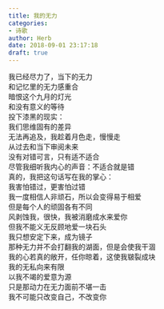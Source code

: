 ```yaml
---  
title: 我的无力  
categories:  
- 诗歌  
author: Herb  
date: 2018-09-01 23:17:18  
draft: true
---  
```

我已经尽力了，当下的无力  
和记忆里的无力感重合  
暗恨这个九月的灯光  
和没有意义的等待  
投下漆黑的现实：  
我们思维固有的差异    
无法再追及，我趁着月色走，慢慢走  
从过去和当下审阅未来  
没有对错可言，只有适不适合  
尽管我细听我内心的声音：不适合就是错  
真的，我把这句话写在我的掌心：  
我害怕错过，更害怕过错    
我一度相信人非顽石，所以会变得易于相爱  
但是每个人的顽固各有不同  
风剥蚀我，很快，我被消磨成水来爱你  
但我不能义无反顾地爱一块石头  
我只想安定下来，成为镜子  
那种无力并不会打翻我的湖面，但是会使我干涸  
我的心若真的敞开，任你晾着，这使我皲裂成块    
我的无私向来有限  
以我不竭的爱意为源  
只是那动力在无力面前不堪一击  
我不可能只改变自己，不改变你